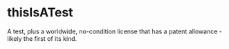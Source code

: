 # thisIsATest
A test, plus a worldwide, no-condition license that has a patent allowance - likely the first of its kind.
